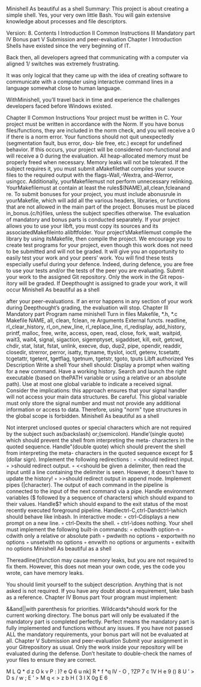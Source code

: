 Minishell
As beautiful as a shell
Summary:
This project is about creating a simple shell.
Yes, your very own little Bash.
You will gain extensive knowledge about processes and file descriptors.

Version: 8.
Contents
I Introduction
II Common Instructions
III Mandatory part
IV Bonus part
V Submission and peer-evaluation
Chapter I
Introduction
Shells have existed since the very beginning of IT.

Back then, all developers agreed that communicating with a computer via aligned 1/
switches was extremely frustrating.

It was only logical that they came up with the idea of creating software to communicate
with a computer using interactive command lines in a language somewhat close to human
language.

WithMinishell, you’ll travel back in time and experience the challenges developers faced
before Windows existed.

Chapter II
Common Instructions
Your project must be written in C.
Your project must be written in accordance with the Norm. If you have bonus
files/functions, they are included in the norm check, and you will receive a 0 if
there is a norm error.
Your functions should not quit unexpectedly (segmentation fault, bus error, dou-
ble free, etc.) except for undefined behavior. If this occurs, your project will be
considered non-functional and will receive a 0 during the evaluation.
All heap-allocated memory must be properly freed when necessary. Memory leaks
will not be tolerated.
If the subject requires it, you must submit aMakefilethat compiles your source
files to the required output with the flags-Wall,-Wextra, and-Werror, usingcc.
Additionally, yourMakefilemust not perform unnecessary relinking.
YourMakefilemust at contain at least the rules$(NAME),all,clean,fcleanand
re.
To submit bonuses for your project, you must include abonusrule in yourMakefile,
which will add all the various headers, libraries, or functions that are not allowed in
the main part of the project. Bonuses must be placed in_bonus.{c/h}files, unless
the subject specifies otherwise. The evaluation of mandatory and bonus parts is
conducted separately.
If your project allows you to use your libft, you must copy its sources and its
associatedMakefileinto alibftfolder. Your project’sMakefilemust compile
the library by using itsMakefile, then compile the project.
We encourage you to create test programs for your project, even though this work
does not need to be submitted and will not be graded. It will give you an
opportunity to easily test your work and your peers’ work. You will find these tests
especially useful during your defence. Indeed, during defence, you are free to use
your tests and/or the tests of the peer you are evaluating.
Submit your work to the assigned Git repository. Only the work in the Git repos-
itory will be graded. If Deepthought is assigned to grade your work, it will occur
Minishell As beautiful as a shell

after your peer-evaluations. If an error happens in any section of your work during
Deepthought’s grading, the evaluation will stop.
Chapter III
Mandatory part
Program name minishell
Turn in files Makefile, *.h, *.c
Makefile NAME, all, clean, fclean, re
Arguments
External functs. readline, rl_clear_history, rl_on_new_line,
rl_replace_line, rl_redisplay, add_history,
printf, malloc, free, write, access, open, read,
close, fork, wait, waitpid, wait3, wait4, signal,
sigaction, sigemptyset, sigaddset, kill, exit,
getcwd, chdir, stat, lstat, fstat, unlink, execve,
dup, dup2, pipe, opendir, readdir, closedir,
strerror, perror, isatty, ttyname, ttyslot, ioctl,
getenv, tcsetattr, tcgetattr, tgetent, tgetflag,
tgetnum, tgetstr, tgoto, tputs
Libft authorized Yes
Description Write a shell
Your shell should:
Display a prompt when waiting for a new command.
Have a working history.
Search and launch the right executable (based on thePATH variable or using a
relative or an absolute path).
Use at most one global variable to indicate a received signal. Consider the
implications: this approach ensures that your signal handler will not access your
main data structures.
Be careful. This global variable must only store the signal number
and must not provide any additional information or access to data.
Therefore, using "norm" type structures in the global scope is
forbidden.
Minishell As beautiful as a shell

Not interpret unclosed quotes or special characters which are not required by the
subject such as(backslash) or;(semicolon).
Handle’(single quote) which should prevent the shell from interpreting the meta-
characters in the quoted sequence.
Handle"(double quote) which should prevent the shell from interpreting the meta-
characters in the quoted sequence except for $ (dollar sign).
Implement the following redirections :
◦ <should redirect input.
◦ >should redirect output.
◦ <<should be given a delimiter, then read the input until a line containing the
delimiter is seen. However, it doesn’t have to update the history!
◦ >>should redirect output in append mode.
Implement pipes (|character). The output of each command in the pipeline is
connected to the input of the next command via a pipe.
Handle environment variables ($ followed by a sequence of characters) which
should expand to their values.
Handle$? which should expand to the exit status of the most recently executed
foreground pipeline.
Handlectrl-C,ctrl-Dandctrl-\which should behave like inbash.
In interactive mode:
◦ ctrl-Cdisplays a new prompt on a new line.
◦ ctrl-Dexits the shell.
◦ ctrl-\does nothing.
Your shell must implement the following built-in commands:
◦ echowith option-n
◦ cdwith only a relative or absolute path
◦ pwdwith no options
◦ exportwith no options
◦ unsetwith no options
◦ envwith no options or arguments
◦ exitwith no options
Minishell As beautiful as a shell

Thereadline()function may cause memory leaks, but you are not required to fix them.
However, this does not mean your own code, yes the code you wrote, can have
memory leaks.

You should limit yourself to the subject description. Anything that
is not asked is not required.
If you have any doubt about a requirement, take bash as a reference.
Chapter IV
Bonus part
Your program must implement:

&&and||with parenthesis for priorities.
Wildcards*should work for the current working directory.
The bonus part will only be evaluated if the mandatory part is
completed perfectly. Perfect means the mandatory part is fully
implemented and functions without any issues. If you have not passed
ALL the mandatory requirements, your bonus part will not be evaluated
at all.
Chapter V
Submission and peer-evaluation
Submit your assignment in your Gitrepository as usual. Only the work inside your
repository will be evaluated during the defense. Don’t hesitate to double-check the names
of your files to ensure they are correct.

M L Q * d z O k v P
: )? e Q 6 u nk] R *
f *q lV - O , ?ZP
7 c 1V H
e 9 () 8
U
’ > D s / w
; E ’ > M
q < >
z b H ( 3
l X 0g E 6